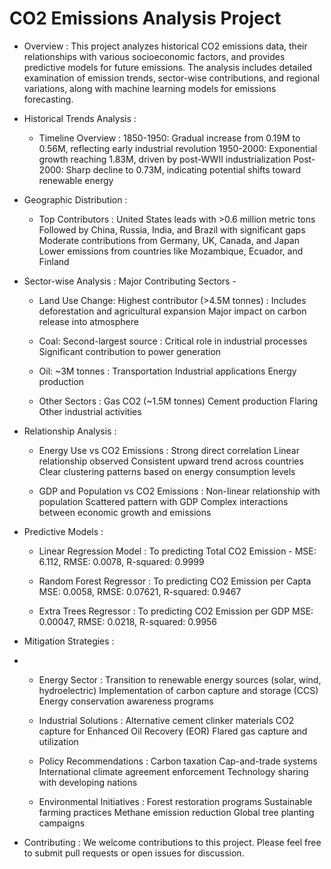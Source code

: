 # CO2 Emissions Analysis Project
- Overview : 
This project analyzes historical CO2 emissions data, their relationships with various socioeconomic factors, and provides predictive models for future emissions. The analysis includes detailed examination of emission trends, sector-wise contributions, and regional variations, along with machine learning models for emissions forecasting.
- Historical Trends Analysis : 
  - Timeline Overview : 
1850-1950: Gradual increase from 0.19M to 0.56M, reflecting early industrial revolution
1950-2000: Exponential growth reaching 1.83M, driven by post-WWII industrialization
Post-2000: Sharp decline to 0.73M, indicating potential shifts toward renewable energy

- Geographic Distribution : 
  - Top Contributors : 
United States leads with >0.6 million metric tons
Followed by China, Russia, India, and Brazil with significant gaps
Moderate contributions from Germany, UK, Canada, and Japan
Lower emissions from countries like Mozambique, Ecuador, and Finland

- Sector-wise Analysis :  Major Contributing Sectors - 

  - Land Use Change: Highest contributor (>4.5M tonnes) : 
Includes deforestation and agricultural expansion
Major impact on carbon release into atmosphere

  - Coal: Second-largest source : 
Critical role in industrial processes
Significant contribution to power generation

  - Oil: ~3M tonnes :
Transportation
Industrial applications
Energy production

  - Other Sectors :
Gas CO2 (~1.5M tonnes)
Cement production
Flaring
Other industrial activities

- Relationship Analysis :
  
  - Energy Use vs CO2 Emissions :
Strong direct correlation
Linear relationship observed
Consistent upward trend across countries
Clear clustering patterns based on energy consumption levels

  - GDP and Population vs CO2 Emissions :
Non-linear relationship with population
Scattered pattern with GDP
Complex interactions between economic growth and emissions

- Predictive Models :
  - Linear Regression Model : To predicting Total CO2 Emission -
  MSE: 6.112,
    RMSE: 0.0078,
      R-squared: 0.9999

  - Random Forest Regressor : To predicting CO2 Emission per Capta
  MSE: 0.0058,
    RMSE: 0.07621,
      R-squared: 0.9467

  - Extra Trees Regressor : To predicting CO2 Emission per GDP
  MSE: 0.00047,
     RMSE: 0.0218,
      R-squared: 0.9956

- Mitigation Strategies :
- 
  - Energy Sector : 
Transition to renewable energy sources (solar, wind, hydroelectric)
Implementation of carbon capture and storage (CCS)
Energy conservation awareness programs

  - Industrial Solutions : 
Alternative cement clinker materials
CO2 capture for Enhanced Oil Recovery (EOR)
Flared gas capture and utilization

  - Policy Recommendations : 
Carbon taxation
Cap-and-trade systems
International climate agreement enforcement
Technology sharing with developing nations

  - Environmental Initiatives : 
Forest restoration programs
Sustainable farming practices
Methane emission reduction
Global tree planting campaigns

- Contributing :
We welcome contributions to this project. Please feel free to submit pull requests or open issues for discussion.
